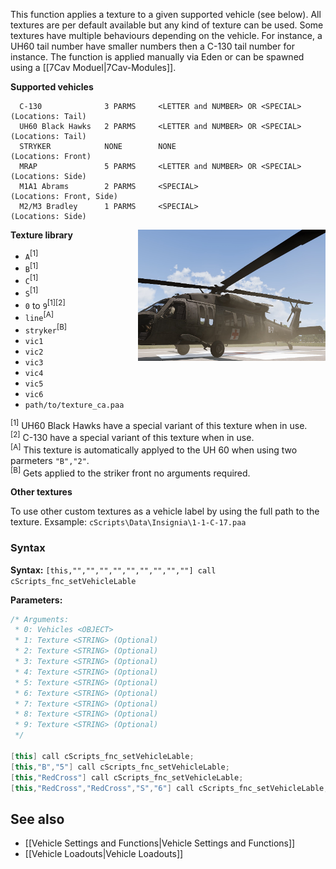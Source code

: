 This function applies a texture to a given supported vehicle (see below). All textures are per default available but any kind of texture can be used. Some textures have multiple behaviours depending on the vehicle. For instance, a UH60 tail number have smaller numbers then a C-130 tail number for instance.
The function is applied manually via Eden or can be spawned using a [[7Cav Moduel|7Cav-Modules]].

**Supported vehicles**
```
  C-130              3 PARMS     <LETTER and NUMBER> OR <SPECIAL>    (Locations: Tail)
  UH60 Black Hawks   2 PARMS     <LETTER and NUMBER> OR <SPECIAL>    (Locations: Tail)
  STRYKER            NONE        NONE                                (Locations: Front)
  MRAP               5 PARMS     <LETTER and NUMBER> OR <SPECIAL>    (Locations: Side)
  M1A1 Abrams        2 PARMS     <SPECIAL>                           (Locations: Front, Side)
  M2/M3 Bradley      1 PARMS     <SPECIAL>                           (Locations: Side)
```
**Texture library**
<img align="right" width="300" height="210" src="https://github.com/7Cav/cScripts/blob/main/resourses/wikigfx/Texture_Lable.png">
- `A`<sup>[1]</sup>
- `B`<sup>[1]</sup> 
- `C`<sup>[1]</sup>
- `S`<sup>[1]</sup> 
- `0` to `9`<sup>[1]</sup><sup>[2]</sup>
- `line`<sup>[A]</sup> 
- `stryker`<sup>[B]</sup> 
- `vic1` 
- `vic2` 
- `vic3` 
- `vic4` 
- `vic5` 
- `vic6`
- `path/to/texture_ca.paa`

<sup>[1]</sup> UH60 Black Hawks have a special variant of this texture when in use. <br>
<sup>[2]</sup> C-130 have a special variant of this texture when in use. <br>
<sup>[A]</sup> This texture is automatically applyed to the UH 60 when using two parmeters `"B","2"`. <br>
<sup>[B]</sup> Gets applied to the striker front no arguments required. <br>

**Other textures**

To use other custom textures as a vehicle label by using the full path to the texture. Exsample: `cScripts\Data\Insignia\1-1-C-17.paa`

### Syntax
**Syntax:** `[this,"","","","","","","","",""] call cScripts_fnc_setVehicleLable`

**Parameters:**
```cpp
/* Arguments:
 * 0: Vehicles <OBJECT>
 * 1: Texture <STRING> (Optional)
 * 2: Texture <STRING> (Optional)
 * 3: Texture <STRING> (Optional)
 * 4: Texture <STRING> (Optional)
 * 5: Texture <STRING> (Optional)
 * 6: Texture <STRING> (Optional)
 * 7: Texture <STRING> (Optional)
 * 8: Texture <STRING> (Optional)
 * 9: Texture <STRING> (Optional)
 */

[this] call cScripts_fnc_setVehicleLable;
[this,"B","5"] call cScripts_fnc_setVehicleLable;
[this,"RedCross"] call cScripts_fnc_setVehicleLable;
[this,"RedCross","RedCross","S","6"] call cScripts_fnc_setVehicleLable;
```

## See also
* [[Vehicle Settings and Functions|Vehicle Settings and Functions]] 
* [[Vehicle Loadouts|Vehicle Loadouts]] 